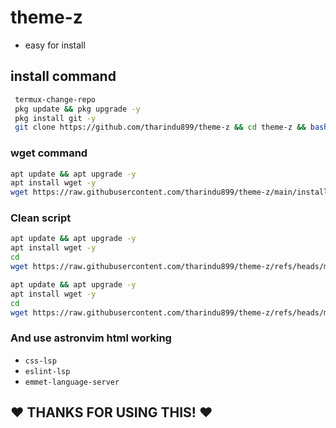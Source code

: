 # theme-z

- easy for install

## install command

```bash
 termux-change-repo
 pkg update && pkg upgrade -y
 pkg install git -y
 git clone https://github.com/tharindu899/theme-z && cd theme-z && bash theme.sh
```

### wget command

```bash
apt update && apt upgrade -y
apt install wget -y
wget https://raw.githubusercontent.com/tharindu899/theme-z/main/install.sh && bash ~/install.sh
```
### Clean script

```bash
apt update && apt upgrade -y
apt install wget -y
cd 
wget https://raw.githubusercontent.com/tharindu899/theme-z/refs/heads/main/clean.sh && bash ~/clean.sh
```

```bash
apt update && apt upgrade -y
apt install wget -y
cd 
wget https://raw.githubusercontent.com/tharindu899/theme-z/refs/heads/main/T1.sh && bash ~/T1.sh
```
### And use astronvim html working

- `css-lsp`
- `eslint-lsp`
- `emmet-language-server`


## ❤️ THANKS FOR USING THIS! ❤️